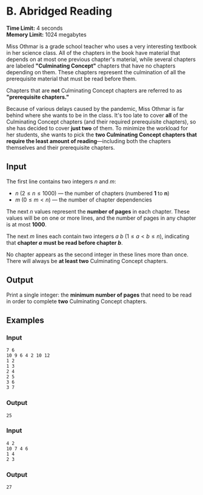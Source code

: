 # B. Abridged Reading  

**Time Limit:** 4 seconds  
**Memory Limit:** 1024 megabytes  

Miss Othmar is a grade school teacher who uses a very interesting textbook in her science class. All of the chapters in the book have material that depends on at most one previous chapter's material, while several chapters are labeled **"Culminating Concept"** chapters that have no chapters depending on them. These chapters represent the culmination of all the prerequisite material that must be read before them.  

Chapters that are **not** Culminating Concept chapters are referred to as **"prerequisite chapters."**  

Because of various delays caused by the pandemic, Miss Othmar is far behind where she wants to be in the class. It's too late to cover **all** of the Culminating Concept chapters (and their required prerequisite chapters), so she has decided to cover **just two** of them. To minimize the workload for her students, she wants to pick the **two Culminating Concept chapters that require the least amount of reading**—including both the chapters themselves and their prerequisite chapters.  

## Input  

The first line contains two integers $n$ and $m$:  

- $n$ $(2 \leq n \leq 1000)$ — the number of chapters (numbered **1** to **n**)  
- $m$ $(0 \leq m < n)$ — the number of chapter dependencies  

The next $n$ values represent the **number of pages** in each chapter. These values will be on one or more lines, and the number of pages in any chapter is at most **1000**.  

The next $m$ lines each contain two integers $a \ b$ $(1 \leq a < b \leq n)$, indicating that **chapter $a$ must be read before chapter $b$**.  

No chapter appears as the second integer in these lines more than once. There will always be **at least two** Culminating Concept chapters.  

## Output  

Print a single integer: the **minimum number of pages** that need to be read in order to complete **two** Culminating Concept chapters.  

## Examples  

### Input  
```
7 6
10 9 6 4 2 10 12
1 2
1 3
2 4
2 5
3 6
3 7
```
### Output  
```
25
```

### Input  
```
4 2
10 7 4 6
1 4
2 3
```
### Output  
```
27
```
